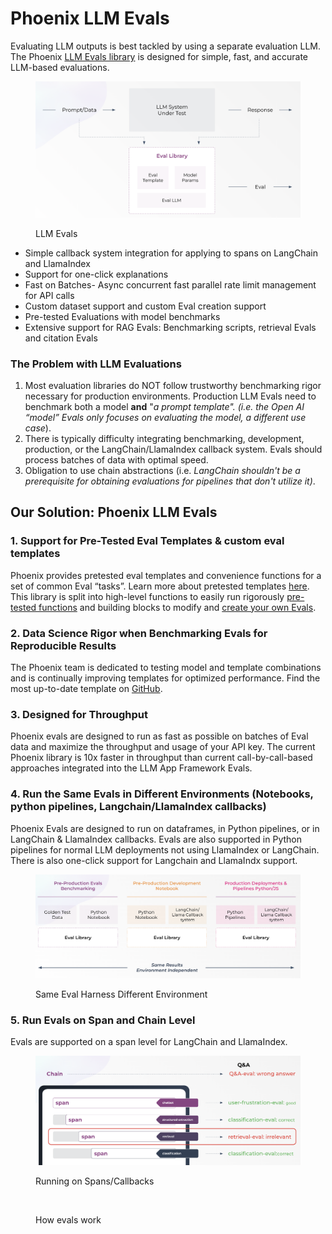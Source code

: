 # Phoenix LLM Evals

Evaluating LLM outputs is best tackled by using a separate evaluation LLM. The Phoenix [LLM Evals library](running-pre-tested-evals/) is designed for simple, fast, and accurate LLM-based evaluations.&#x20;

<div data-full-width="false">

<figure><img src="../.gitbook/assets/Screenshot 2023-09-04 at 9.46.39 PM.png" alt="" width="563"><figcaption><p>LLM Evals</p></figcaption></figure>

</div>



* Simple callback system integration for applying to spans on LangChain and LlamaIndex
* Support for one-click explanations&#x20;
* Fast on Batches- Async concurrent fast parallel rate limit management for API calls&#x20;
* Custom dataset support and custom Eval creation support
* Pre-tested Evaluations with model benchmarks&#x20;
* Extensive support for RAG Evals: Benchmarking scripts, retrieval Evals and citation Evals&#x20;

### The Problem with LLM Evaluations

1. Most evaluation libraries do NOT follow trustworthy benchmarking rigor necessary for production environments. Production LLM Evals need to benchmark both a model **and** "_a prompt template". (i.e. the Open AI “model” Evals only focuses on evaluating the model, a different use case_).&#x20;
2. There is typically difficulty integrating benchmarking, development, production, or the LangChain/LlamaIndex callback system. Evals should process batches of data with optimal speed.&#x20;
3. Obligation to use chain abstractions (i.e. _LangChain shouldn't be a prerequisite for obtaining evaluations for pipelines that don't utilize it)_. &#x20;

## Our Solution: Phoenix LLM Evals

### 1. Support for Pre-Tested Eval Templates & custom eval templates

Phoenix provides pretested eval templates and convenience functions for a set of common Eval “tasks”. Learn more about pretested templates [here](running-pre-tested-evals/). This library is split into high-level functions to easily run rigorously [pre-tested functions](running-pre-tested-evals/) and building blocks to modify and [create your own Evals](building-your-own-evals.md).

### 2. Data Science Rigor when Benchmarking Evals for Reproducible Results&#x20;

The Phoenix team is dedicated to testing model and template combinations and is continually improving templates for optimized performance. Find the most up-to-date template on [GitHub](https://github.com/Arize-ai/phoenix/tree/main/tutorials/evals).

### 3. Designed for Throughput&#x20;

Phoenix evals are designed to run as fast as possible on batches of Eval data and maximize the throughput and usage of your API key. The current Phoenix library is 10x faster in throughput than current call-by-call-based approaches integrated into the LLM App Framework Evals.

### 4. Run the Same Evals in Different Environments (Notebooks, python pipelines, Langchain/LlamaIndex callbacks) &#x20;

Phoenix Evals are designed to run on dataframes, in Python pipelines, or in LangChain & LlamaIndex callbacks. Evals are also supported in Python pipelines for normal LLM deployments not using LlamaIndex or LangChain. There is also one-click support for Langchain and LlamaIndx support.&#x20;

<figure><img src="../.gitbook/assets/Screenshot 2023-09-06 at 3.22.15 PM.png" alt=""><figcaption><p>Same Eval Harness Different Environment</p></figcaption></figure>

### 5. Run Evals on Span and Chain Level&#x20;

&#x20;Evals are supported on a span level for LangChain and LlamaIndex.&#x20;

<figure><img src="../.gitbook/assets/Screenshot 2023-09-10 at 8.19.49 AM.png" alt=""><figcaption><p>Running on Spans/Callbacks</p></figcaption></figure>

<figure><img src="https://storage.cloud.google.com/arize-assets/phoenix/assets/images/How_Do_Evals_Work_Diagram.png" alt=""><figcaption><p>How evals work</p></figcaption></figure>
